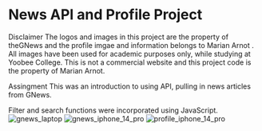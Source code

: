 # News API and Profile Project

Disclaimer
The logos and images in this project are the property of theGNews and the profile imgae and information belongs to Marian Arnot . All images have been used for academic purposes only, while studying at Yoobee College. This is not a commercial website and this project code is the property of Marian Arnot.

Assingment
This was an introduction to using API, pulling in news articles from GNews.  

Filter and search functions were incorporated using JavaScript.
![gnews_laptop](https://user-images.githubusercontent.com/115663122/221390917-c4f2c771-cfc7-4d0c-aeb5-9e85baf551cf.png)
![gnews_iphone_14_pro](https://user-images.githubusercontent.com/115663122/221390901-21fb6c3b-44ad-4bca-aff6-fedd2b19f86d.png)
![profile_iphone_14_pro](https://user-images.githubusercontent.com/115663122/221390904-94a749cd-fb3a-4540-bbdb-d92cdb2681e6.png)

